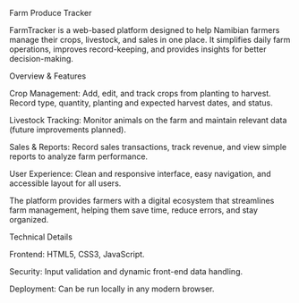 
Farm Produce Tracker

FarmTracker is a web-based platform designed to help Namibian farmers manage their crops, livestock, and sales in one place. It simplifies daily farm operations, improves record-keeping, and provides insights for better decision-making.


Overview & Features

Crop Management: Add, edit, and track crops from planting to harvest. Record type, quantity, planting and expected harvest dates, and status.

Livestock Tracking: Monitor animals on the farm and maintain relevant data (future improvements planned).

Sales & Reports: Record sales transactions, track revenue, and view simple reports to analyze farm performance.

User Experience: Clean and responsive interface, easy navigation, and accessible layout for all users.


The platform provides farmers with a digital ecosystem that streamlines farm management, helping them save time, reduce errors, and stay organized.




Technical Details

Frontend: HTML5, CSS3, JavaScript. 

Security: Input validation and dynamic front-end data handling. 

Deployment: Can be run locally in any modern browser.
